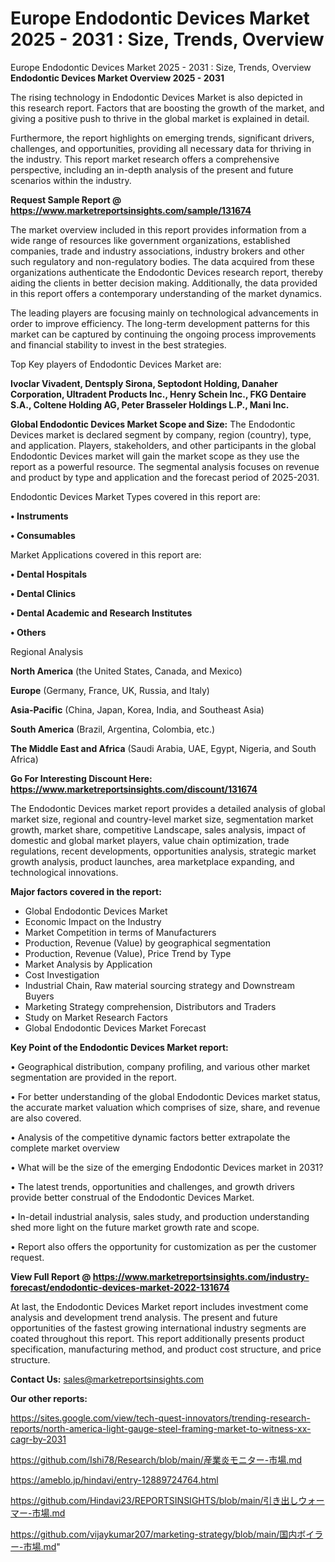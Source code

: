 # Europe Endodontic Devices Market 2025 - 2031 : Size, Trends, Overview
 Europe Endodontic Devices Market 2025 - 2031 : Size, Trends, Overview
<Strong> Endodontic Devices Market Overview 2025 - 2031</strong>

The rising technology in Endodontic Devices Market is also depicted in this research report. Factors that are boosting the growth of the market, and giving a positive push to thrive in the global market is explained in detail.

Furthermore, the report highlights on emerging trends, significant drivers, challenges, and opportunities, providing all necessary data for thriving in the industry. This report market research offers a comprehensive perspective, including an in-depth analysis of the present and future scenarios within the industry.

<strong>Request Sample Report @ <a href=https://www.marketreportsinsights.com/sample/131674>https://www.marketreportsinsights.com/sample/131674</a></strong>

The market overview included in this report provides information from a wide range of resources like government organizations, established companies, trade and industry associations, industry brokers and other such regulatory and non-regulatory bodies. The data acquired from these organizations authenticate the Endodontic Devices research report, thereby aiding the clients in better decision making. Additionally, the data provided in this report offers a contemporary understanding of the market dynamics.

The leading players are focusing mainly on technological advancements in order to improve efficiency. The long-term development patterns for this market can be captured by continuing the ongoing process improvements and financial stability to invest in the best strategies.

Top Key players of Endodontic Devices Market are:

<strong>Ivoclar Vivadent, Dentsply Sirona, Septodont Holding, Danaher Corporation, Ultradent Products Inc., Henry Schein Inc., FKG Dentaire S.A., Coltene Holding AG, Peter Brasseler Holdings L.P., Mani Inc.</strong>

<strong><b>Global Endodontic Devices Market Scope and Size:</b></strong>
The Endodontic Devices market is declared segment by company, region (country), type, and application. Players, stakeholders, and other participants in the global Endodontic Devices market will gain the market scope as they use the report as a powerful resource. The segmental analysis focuses on revenue and product by type and application and the forecast period of 2025-2031.

Endodontic Devices Market Types covered in this report are:

<strong>• Instruments

• Consumables</strong>

Market Applications covered in this report are:

<strong>• Dental Hospitals

• Dental Clinics

• Dental Academic and Research Institutes

• Others</strong> 

Regional Analysis

<strong>North America</strong> (the United States, Canada, and Mexico)

<strong>Europe</strong> (Germany, France, UK, Russia, and Italy)

<strong>Asia-Pacific</strong> (China, Japan, Korea, India, and Southeast Asia)

<strong>South America</strong> (Brazil, Argentina, Colombia, etc.)

<strong>The Middle East and Africa</strong> (Saudi Arabia, UAE, Egypt, Nigeria, and South Africa)

<strong>Go For Interesting Discount Here: <a href=https://www.marketreportsinsights.com/discount/131674>https://www.marketreportsinsights.com/discount/131674</a></strong>

The Endodontic Devices market report provides a detailed analysis of global market size, regional and country-level market size, segmentation market growth, market share, competitive Landscape, sales analysis, impact of domestic and global market players, value chain optimization, trade regulations, recent developments, opportunities analysis, strategic market growth analysis, product launches, area marketplace expanding, and technological innovations.

<strong><b>Major factors covered in the report:</b></strong>
<ul>
  <li>Global Endodontic Devices Market </li>
  <li>Economic Impact on the Industry</li>
  <li>Market Competition in terms of Manufacturers</li>
  <li>Production, Revenue (Value) by geographical segmentation</li>
  <li>Production, Revenue (Value), Price Trend by Type</li>
  <li>Market Analysis by Application</li>
  <li>Cost Investigation</li>
  <li>Industrial Chain, Raw material sourcing strategy and Downstream Buyers</li>
  <li>Marketing Strategy comprehension, Distributors and Traders</li>
  <li>Study on Market Research Factors</li>
  <li>Global Endodontic Devices Market Forecast</li>
</ul>

<strong><b>Key Point of the Endodontic Devices Market report:</b></strong>

• Geographical distribution, company profiling, and various other market segmentation are provided in the report.

• For better understanding of the global Endodontic Devices market status, the accurate market valuation which comprises of size, share, and revenue are also covered.

• Analysis of the competitive dynamic factors better extrapolate the complete market overview

• What will be the size of the emerging Endodontic Devices market in 2031?

• The latest trends, opportunities and challenges, and growth drivers provide better construal of the Endodontic Devices Market.

• In-detail industrial analysis, sales study, and production understanding shed more light on the future market growth rate and scope.

• Report also offers the opportunity for customization as per the customer request.

<strong><b>View Full Report @ <a href=https://www.marketreportsinsights.com/industry-forecast/endodontic-devices-market-2022-131674>https://www.marketreportsinsights.com/industry-forecast/endodontic-devices-market-2022-131674</a></b></strong>


At last, the Endodontic Devices Market report includes investment come analysis and development trend analysis. The present and future opportunities of the fastest growing international industry segments are coated throughout this report. This report additionally presents product specification, manufacturing method, and product cost structure, and price structure.

<strong>Contact Us:</strong>
sales@marketreportsinsights.com

<strong>Our other reports:</strong>

<a href=https://sites.google.com/view/tech-quest-innovators/trending-research-reports/north-america-light-gauge-steel-framing-market-to-witness-xx-cagr-by-2031>https://sites.google.com/view/tech-quest-innovators/trending-research-reports/north-america-light-gauge-steel-framing-market-to-witness-xx-cagr-by-2031</a>

<a href=https://github.com/Ishi78/Research/blob/main/産業炎モニター-市場.md>https://github.com/Ishi78/Research/blob/main/産業炎モニター-市場.md</a>

<a href=https://ameblo.jp/hindavi/entry-12889724764.html>https://ameblo.jp/hindavi/entry-12889724764.html</a>

<a href=https://github.com/Hindavi23/REPORTSINSIGHTS/blob/main/引き出しウォーマー-市場.md>https://github.com/Hindavi23/REPORTSINSIGHTS/blob/main/引き出しウォーマー-市場.md</a>

<a href=https://github.com/vijaykumar207/marketing-strategy/blob/main/国内ボイラー-市場.md>https://github.com/vijaykumar207/marketing-strategy/blob/main/国内ボイラー-市場.md</a>"
